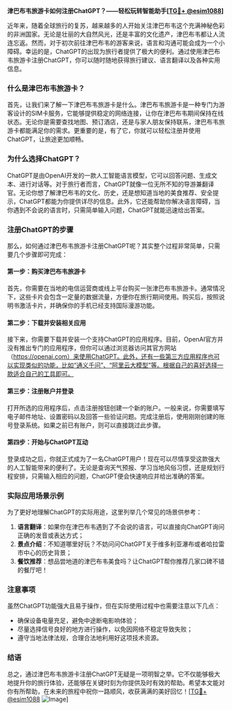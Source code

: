 **津巴布韦旅游卡如何注册ChatGPT？——轻松玩转智能助手[[TG💪+ @esim1088](https://t.me/s/esim1088)]**

近年来，随着全球旅行的复苏，越来越多的人开始关注津巴布韦这个充满神秘色彩的非洲国家。无论是壮丽的大自然风光，还是丰富的文化遗产，津巴布韦都让人流连忘返。然而，对于初次前往津巴布韦的游客来说，语言和沟通可能会成为一个小障碍。幸运的是，ChatGPT的出现为旅行者提供了极大的便利。通过使用津巴布韦旅游卡注册ChatGPT，你可以随时随地获得旅行建议、语言翻译以及各种实用信息。

### 什么是津巴布韦旅游卡？

首先，让我们来了解一下津巴布韦旅游卡是什么。津巴布韦旅游卡是一种专门为游客设计的SIM卡服务，它能够提供稳定的网络连接，让你在津巴布韦期间保持在线状态。无论你是需要查找地图、预订酒店，还是与家人朋友保持联系，津巴布韦旅游卡都能满足你的需求。更重要的是，有了它，你就可以轻松注册并使用ChatGPT，让旅途更加顺畅。

### 为什么选择ChatGPT？

ChatGPT是由OpenAI开发的一款人工智能语言模型，它可以回答问题、生成文本、进行对话等。对于旅行者而言，ChatGPT就像一位无所不知的导游兼翻译官。无论你想了解津巴布韦的文化、历史，还是想知道当地的美食推荐、安全提示，ChatGPT都能为你提供详尽的信息。此外，它还能帮助你解决语言障碍，当你遇到不会说的语言时，只需简单输入问题，ChatGPT就能迅速给出答案。

### 注册ChatGPT的步骤

那么，如何通过津巴布韦旅游卡注册ChatGPT呢？其实整个过程非常简单，只需要几个步骤即可完成：

#### 第一步：购买津巴布韦旅游卡

首先，你需要在当地的电信运营商或线上平台购买一张津巴布韦旅游卡。通常情况下，这些卡片会包含一定量的数据流量，方便你在旅行期间使用。购买后，按照说明书激活卡片，并确保你的手机已经支持国际漫游功能。

#### 第二步：下载并安装相关应用

接下来，你需要下载并安装一个支持ChatGPT的应用程序。目前，OpenAI官方并没有推出专门的应用程序，但你可以通过浏览器访问其官方网站（https://openai.com）来使用ChatGPT。此外，还有一些第三方应用程序也可以实现类似的功能，比如“通义千问”、“阿里云大模型”等。根据自己的喜好选择一款适合自己的工具即可。

#### 第三步：注册账户并登录

打开所选的应用程序后，点击注册按钮创建一个新的账户。一般来说，你需要填写电子邮件地址、设置密码以及回答一些验证问题。完成注册后，使用刚刚创建的账号登录系统。如果之前已有账户，则可以直接跳过此步骤。

#### 第四步：开始与ChatGPT互动

登录成功之后，你就正式成为了一名ChatGPT用户！现在可以尽情享受这款强大的人工智能带来的便利了。无论是查询天气预报、学习当地风俗习惯，还是规划行程安排，只需输入相应的问题，ChatGPT便会快速响应并给出准确的答案。

### 实际应用场景示例

为了更好地理解ChatGPT的实际用途，这里列举几个常见的场景供参考：

1. **语言翻译**：如果你在津巴布韦遇到了不会说的语言，可以直接向ChatGPT询问正确的发音或表达方式；
2. **景点介绍**：不知道哪里好玩？不妨问问ChatGPT关于维多利亚瀑布或者哈拉雷市中心的历史背景；
3. **餐饮推荐**：想品尝地道的津巴布韦美食吗？让ChatGPT帮你推荐几家口碑不错的餐厅吧！

### 注意事项

虽然ChatGPT功能强大且易于操作，但在实际使用过程中也需要注意以下几点：
- 确保设备电量充足，避免中途断电影响体验；
- 尽量选择信号良好的地方进行操作，以免因网络不稳定导致失败；
- 遵守当地法律法规，合理合法地利用好这项技术资源。

### 结语

总之，通过津巴布韦旅游卡注册ChatGPT无疑是一项明智之举。它不仅能够极大地提升你的旅行体验，还能够在关键时刻为你提供及时有效的帮助。希望本文能对你有所帮助，在未来的旅程中祝你一路顺风，收获满满的美好回忆！[[TG💪+ @esim1088](https://t.me/s/esim1088) ![Image](https://i.postimg.cc/4NQfJmqS/Snipaste-2025-05-13-00-14-12.png)]